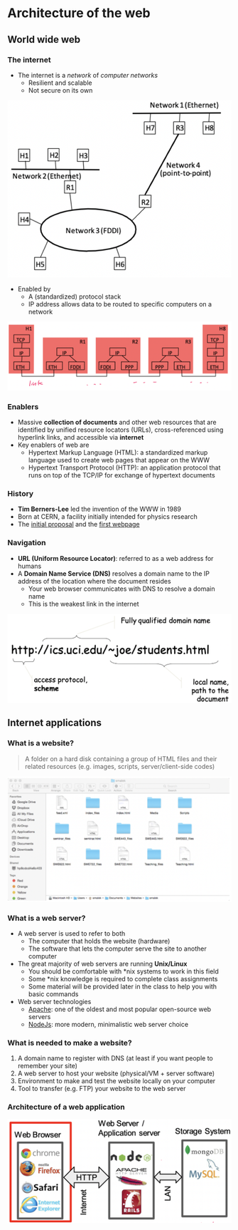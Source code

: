 # Architecture of the web

## World wide web

### The internet

- The internet is a *network* of *computer networks*
    - Resilient and scalable
    - Not secure on its own

![Concatenation of Networks](./figures/concatenation-of-networks.png)

- Enabled by
    - A (standardized) protocol stack
    - IP address allows data to be routed to specific computers on a network

![Protocol Stack](./figures/protocol-stack.png)

### Enablers

- Massive **collection of documents** and other web resources that are identified by unified resource locators (URLs), cross-referenced using hyperlink links, and accessible via **internet**
- Key enablers of web are
    - Hypertext Markup Language (HTML): a standardized markup language used to create web pages that appear on the WWW
    - Hypertext Transport Protocol (HTTP): an application protocol that runs on top of the TCP/IP for exchange of hypertext documents

### History

- **Tim Berners-Lee** led the invention of the WWW in 1989
- Born at CERN, a facility initially intended for physics research
- The [initial proposal](https://www.w3.org/History/1989/proposal.html) and the [first webpage](https://info.cern.ch/hypertext/WWW/TheProject.html)

### Navigation

- **URL (Uniform Resource Locator)**: referred to as a web address for humans
- A **Domain Name Service (DNS)** resolves a domain name to the IP address of the location where the document resides
    - Your web browser communicates with DNS to resolve a domain name
    - This is the weakest link in the internet

![URL Structure](./figures/urls.png)

## Internet applications

### What is a website?

> A folder on a hard disk containing a group of HTML files and their related resources (e.g. images, scripts, server/client-side codes)

![Website Resources](./figures/website-resources.png)

### What is a web server?

- A web server is used to refer to both
    - The computer that holds the website (hardware)
    - The software that lets the computer serve the site to another computer
- The great majority of web servers are running **Unix/Linux**
    - You should be comfortable with \*nix systems to work in this field
    - Some \*nix knowledge is required to complete class assignments
    - Some material will be provided later in the class to help you with basic commands
- Web server technologies
    - [Apache](https://httpd.apache.org): one of the oldest and most popular open-source web servers
    - [NodeJs](https://nodejs.org/en): more modern, minimalistic web server choice

### What is needed to make a website?

1) A domain name to register with DNS (at least if you want people to remember your site)
2) A web server to host your website (physical/VM + server software)
3) Environment to make and test the website locally on your computer
4) Tool to transfer (e.g. FTP) your website to the web server

### Architecture of a web application

![Webapp Architecture](./figures/webapp-architecture.png)
